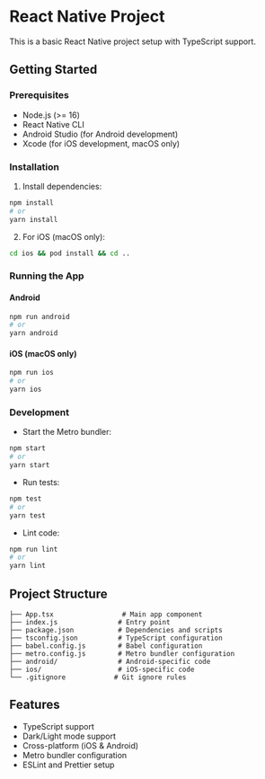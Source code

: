 # React Native Project

This is a basic React Native project setup with TypeScript support.

## Getting Started

### Prerequisites

- Node.js (>= 16)
- React Native CLI
- Android Studio (for Android development)
- Xcode (for iOS development, macOS only)

### Installation

1. Install dependencies:
```bash
npm install
# or
yarn install
```

2. For iOS (macOS only):
```bash
cd ios && pod install && cd ..
```

### Running the App

#### Android
```bash
npm run android
# or
yarn android
```

#### iOS (macOS only)
```bash
npm run ios
# or
yarn ios
```

### Development

- Start the Metro bundler:
```bash
npm start
# or
yarn start
```

- Run tests:
```bash
npm test
# or
yarn test
```

- Lint code:
```bash
npm run lint
# or
yarn lint
```

## Project Structure

```
├── App.tsx                 # Main app component
├── index.js               # Entry point
├── package.json           # Dependencies and scripts
├── tsconfig.json          # TypeScript configuration
├── babel.config.js        # Babel configuration
├── metro.config.js        # Metro bundler configuration
├── android/               # Android-specific code
├── ios/                   # iOS-specific code
└── .gitignore            # Git ignore rules
```

## Features

- TypeScript support
- Dark/Light mode support
- Cross-platform (iOS & Android)
- Metro bundler configuration
- ESLint and Prettier setup